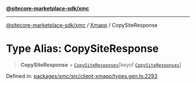 [**@sitecore-marketplace-sdk/xmc**](../../../../README.md)

***

[@sitecore-marketplace-sdk/xmc](../../../../README.md) / [Xmapp](../README.md) / CopySiteResponse

# Type Alias: CopySiteResponse

> **CopySiteResponse** = [`CopySiteResponses`](CopySiteResponses.md)\[keyof [`CopySiteResponses`](CopySiteResponses.md)\]

Defined in: [packages/xmc/src/client-xmapp/types.gen.ts:2293](https://github.com/Sitecore/marketplace-sdk/blob/e3ec55ede335ad59ac5875d32f0d68c50e7bc899/packages/xmc/src/client-xmapp/types.gen.ts#L2293)
